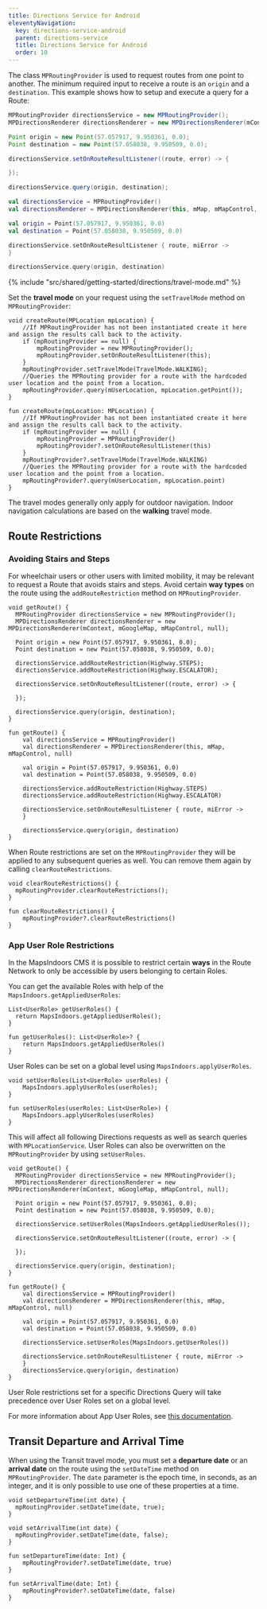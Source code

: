 ```yaml
---
title: Directions Service for Android
eleventyNavigation:
  key: directions-service-android
  parent: directions-service
  title: Directions Service for Android
  order: 10
---
```


The class `MPRoutingProvider` is used to request routes from one point to another. The minimum required input to receive a route is an `origin` and a `destination`.
This example shows how to setup and execute a query for a Route:

<mi-tabs>
<mi-tab label="Java" tab-for="java"></mi-tab>
<mi-tab label="Kotlin" tab-for="kotlin"></mi-tab>
<mi-tab-panel id="java">

```java
MPRoutingProvider directionsService = new MPRoutingProvider();
MPDirectionsRenderer directionsRenderer = new MPDirectionsRenderer(mContext, mGoogleMap, mMapControl, null);

Point origin = new Point(57.057917, 9.950361, 0.0);
Point destination = new Point(57.058038, 9.950509, 0.0);

directionsService.setOnRouteResultListener((route, error) -> {

});

directionsService.query(origin, destination);
```

</mi-tab-panel>
<mi-tab-panel id="kotlin">

```kotlin
val directionsService = MPRoutingProvider()
val directionsRenderer = MPDirectionsRenderer(this, mMap, mMapControl, null)

val origin = Point(57.057917, 9.950361, 0.0)
val destination = Point(57.058038, 9.950509, 0.0)

directionsService.setOnRouteResultListener { route, miError ->
}

directionsService.query(origin, destination)
```

</mi-tab-panel>
</mi-tabs>

<!-- Travel-mode -->
{% include "src/shared/getting-started/directions/travel-mode.md" %}

Set the **travel mode** on your request using the `setTravelMode` method on `MPRoutingProvider`:

<mi-tabs>
<mi-tab label="Java" tab-for="java"></mi-tab>
<mi-tab label="Kotlin" tab-for="kotlin"></mi-tab>
<mi-tab-panel id="java">

```java/6
void createRoute(MPLocation mpLocation) {
    //If MPRoutingProvider has not been instantiated create it here and assign the results call back to the activity.
    if (mpRoutingProvider == null) {
        mpRoutingProvider = new MPRoutingProvider();
        mpRoutingProvider.setOnRouteResultListener(this);
    }
    mpRoutingProvider.setTravelMode(TravelMode.WALKING);
    //Queries the MPRouting provider for a route with the hardcoded user location and the point from a location.
    mpRoutingProvider.query(mUserLocation, mpLocation.getPoint());
}
```

</mi-tab-panel>
<mi-tab-panel id="kotlin">

```kotlin/6
fun createRoute(mpLocation: MPLocation) {
    //If MPRoutingProvider has not been instantiated create it here and assign the results call back to the activity.
    if (mpRoutingProvider == null) {
        mpRoutingProvider = MPRoutingProvider()
        mpRoutingProvider?.setOnRouteResultListener(this)
    }
    mpRoutingProvider?.setTravelMode(TravelMode.WALKING)
    //Queries the MPRouting provider for a route with the hardcoded user location and the point from a location.
    mpRoutingProvider?.query(mUserLocation, mpLocation.point)
}
```

</mi-tab-panel>
</mi-tabs>

The travel modes generally only apply for outdoor navigation. Indoor navigation calculations are based on the **walking** travel mode.

## Route Restrictions

### Avoiding Stairs and Steps

For wheelchair users or other users with limited mobility, it may be relevant to request a Route that avoids stairs and steps. Avoid certain **way types** on the route using the `addRouteRestriction` method on `MPRoutingProvider`.

<mi-tabs>
<mi-tab label="Java" tab-for="java"></mi-tab>
<mi-tab label="Kotlin" tab-for="kotlin"></mi-tab>
<mi-tab-panel id="java">

```java/7-8
void getRoute() {
  MPRoutingProvider directionsService = new MPRoutingProvider();
  MPDirectionsRenderer directionsRenderer = new MPDirectionsRenderer(mContext, mGoogleMap, mMapControl, null);

  Point origin = new Point(57.057917, 9.950361, 0.0);
  Point destination = new Point(57.058038, 9.950509, 0.0);

  directionsService.addRouteRestriction(Highway.STEPS);
  directionsService.addRouteRestriction(Highway.ESCALATOR);
  
  directionsService.setOnRouteResultListener((route, error) -> {

  });

  directionsService.query(origin, destination);
}
```

</mi-tab-panel>
<mi-tab-panel id="kotlin">

```kotlin/7-8
fun getRoute() {
    val directionsService = MPRoutingProvider()
    val directionsRenderer = MPDirectionsRenderer(this, mMap, mMapControl, null)

    val origin = Point(57.057917, 9.950361, 0.0)
    val destination = Point(57.058038, 9.950509, 0.0)

    directionsService.addRouteRestriction(Highway.STEPS)
    directionsService.addRouteRestriction(Highway.ESCALATOR)

    directionsService.setOnRouteResultListener { route, miError ->
    }

    directionsService.query(origin, destination)
}
```

</mi-tab-panel>
</mi-tabs>

When Route restrictions are set on the `MPRoutingProvider` they will be applied to any subsequent queries as well. You can remove them again by calling `clearRouteRestrictions`.

<mi-tabs>
<mi-tab label="Java" tab-for="java"></mi-tab>
<mi-tab label="Kotlin" tab-for="kotlin"></mi-tab>
<mi-tab-panel id="java">

```java/1
void clearRouteRestrictions() {
  mpRoutingProvider.clearRouteRestrictions();
}
```

</mi-tab-panel>
<mi-tab-panel id="kotlin">

```kotlin/1
fun clearRouteRestrictions() {
    mpRoutingProvider?.clearRouteRestrictions()
}
```

</mi-tab-panel>
</mi-tabs>

### App User Role Restrictions

In the MapsIndoors CMS it is possible to restrict certain **ways** in the Route Network to only be accessible by users belonging to certain Roles.

You can get the available Roles with help of the `MapsIndoors.getAppliedUserRoles`:

<mi-tabs>
<mi-tab label="Java" tab-for="java"></mi-tab>
<mi-tab label="Kotlin" tab-for="kotlin"></mi-tab>
<mi-tab-panel id="java">

```java/1
List<UserRole> getUserRoles() {
  return MapsIndoors.getAppliedUserRoles();
}
```

</mi-tab-panel>
<mi-tab-panel id="kotlin">

```kotlin/1
fun getUserRoles(): List<UserRole>? {
    return MapsIndoors.getAppliedUserRoles()
}
```

</mi-tab-panel>
</mi-tabs>

User Roles can be set on a global level using `MapsIndoors.applyUserRoles`.

<mi-tabs>
<mi-tab label="Java" tab-for="java"></mi-tab>
<mi-tab label="Kotlin" tab-for="kotlin"></mi-tab>
<mi-tab-panel id="java">

```java/1
void setUserRoles(List<UserRole> userRoles) {
    MapsIndoors.applyUserRoles(userRoles);
}
```

</mi-tab-panel>
<mi-tab-panel id="kotlin">

```kotlin/1
fun setUserRoles(userRoles: List<UserRole>) {
    MapsIndoors.applyUserRoles(userRoles)
}
```

</mi-tab-panel>
</mi-tabs>

This will affect all following Directions requests as well as search queries with `MPLocationService`. User Roles can also be overwritten on the `MPRoutingProvider` by using `setUserRoles`.

<mi-tabs>
<mi-tab label="Java" tab-for="java"></mi-tab>
<mi-tab label="Kotlin" tab-for="kotlin"></mi-tab>
<mi-tab-panel id="java">

```java/7
void getRoute() {
  MPRoutingProvider directionsService = new MPRoutingProvider();
  MPDirectionsRenderer directionsRenderer = new MPDirectionsRenderer(mContext, mGoogleMap, mMapControl, null);

  Point origin = new Point(57.057917, 9.950361, 0.0);
  Point destination = new Point(57.058038, 9.950509, 0.0);

  directionsService.setUserRoles(MapsIndoors.getAppliedUserRoles());

  directionsService.setOnRouteResultListener((route, error) -> {

  });

  directionsService.query(origin, destination);
}
```

</mi-tab-panel>
<mi-tab-panel id="kotlin">

```kotlin/7
fun getRoute() {
    val directionsService = MPRoutingProvider()
    val directionsRenderer = MPDirectionsRenderer(this, mMap, mMapControl, null)

    val origin = Point(57.057917, 9.950361, 0.0)
    val destination = Point(57.058038, 9.950509, 0.0)

    directionsService.setUserRoles(MapsIndoors.getUserRoles())

    directionsService.setOnRouteResultListener { route, miError ->
    }
    directionsService.query(origin, destination)
}
```

</mi-tab-panel>
</mi-tabs>

User Role restrictions set for a specific Directions Query will take precedence over User Roles set on a global level.

For more information about App User Roles, see [this documentation](https://docs.mapsindoors.com/various/app-user-roles/).

## Transit Departure and Arrival Time

When using the Transit travel mode, you must set a **departure date** or an **arrival date** on the route using the `setDateTime` method on `MPRoutingProvider`. The `date` parameter is the epoch time, in seconds, as an integer, and it is only possible to use one of these properties at a time.

<mi-tabs>
<mi-tab label="Java" tab-for="java"></mi-tab>
<mi-tab label="Kotlin" tab-for="kotlin"></mi-tab>
<mi-tab-panel id="java">

```java/1,5
void setDepartureTime(int date) {
  mpRoutingProvider.setDateTime(date, true);
}

void setArrivalTime(int date) {
  mpRoutingProvider.setDateTime(date, false);
}
```

</mi-tab-panel>
<mi-tab-panel id="kotlin">

```kotlin/1,5
fun setDepartureTime(date: Int) {
    mpRoutingProvider?.setDateTime(date, true)
}

fun setArrivalTime(date: Int) {
    mpRoutingProvider?.setDateTime(date, false)
}
```

</mi-tab-panel>
</mi-tabs>
